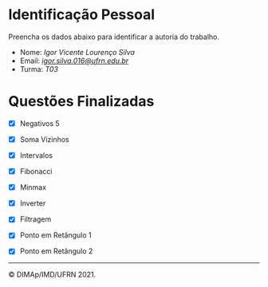 ﻿# Identificação Pessoal

Preencha os dados abaixo para identificar a autoria do trabalho.

- Nome: *Igor Vicente Lourenço Silva*
- Email: *igor.silva.016@ufrn.edu.br*
- Turma: *T03*

# Questões Finalizadas

- [x] Negativos 5
- [x] Soma Vizinhos
- [x] Intervalos
- [x] Fibonacci
- [x] Minmax
- [x] Inverter
- [x] Filtragem
- [x] Ponto em Retângulo 1
- [x] Ponto em Retângulo 2


--------
&copy; DIMAp/IMD/UFRN 2021.

